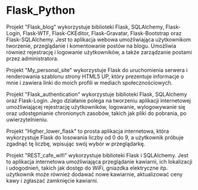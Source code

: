 # Flask_Python

Projekt "Flask_blog" wykorzystuje biblioteki Flask, SQLAlchemy, Flask-Login, Flask-WTF, Flask-CKEditor, Flask-Gravatar, Flask-Bootstrap oraz Flask-SQLAlchemy. Jest to aplikacja webowa umożliwiająca użytkownikom tworzenie, przeglądanie i komentowanie postów na blogu. Umożliwia również rejestrację i logowanie użytkowników, a także zarządzanie postami przez administratora.


Projekt "My_personal_site" wykorzystuje Flask do uruchomienia serwera i renderowania szablonu strony HTML5 UP, który prezentuje informacje o mnie i zawiera linki do moich profili w mediach społecznościowych.


Projekt "Flask_authentication" wykorzystuje biblioteki Flask, SQLAlchemy oraz Flask-Login. Jego działanie polega na tworzeniu aplikacji internetowej umożliwiającej rejestrację użytkowników, logowanie, wylogowywanie się oraz udostępnianie chronionych zasobów, takich jak pliki do pobrania, po uwierzytelnieniu.


Projekt "Higher_lower_flask" to prosta aplikacja internetowa, która wykorzystuje Flask do losowania liczby od 0 do 9, a użytkownik próbuje zgadnąć tę liczbę, wpisując swój wybór w przeglądarkę.


Projekt "REST_cafe_wifi" wykorzystuje biblioteki Flask i SQLAlchemy. Jest to aplikacja internetowa umożliwiająca przeglądanie kawiarni, ich lokalizacji i udogodnień, takich jak dostęp do WiFi, gniazdka elektryczne itp. użytkownik może również dodawać nowe kawiarnie, aktualizować ceny kawy i zgłaszać zamknięcie kawiarni.
